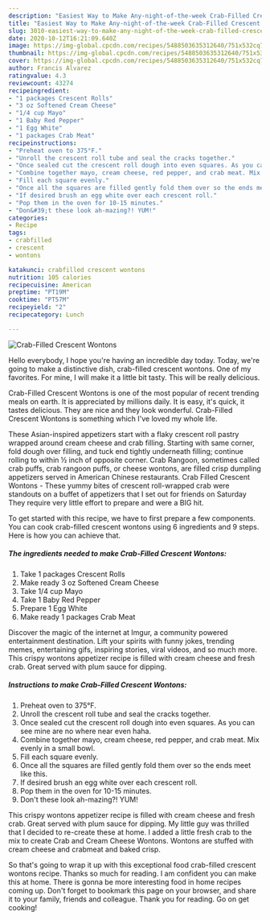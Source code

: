 ```yaml
---
description: "Easiest Way to Make Any-night-of-the-week Crab-Filled Crescent Wontons"
title: "Easiest Way to Make Any-night-of-the-week Crab-Filled Crescent Wontons"
slug: 3010-easiest-way-to-make-any-night-of-the-week-crab-filled-crescent-wontons
date: 2020-10-12T16:21:09.640Z
image: https://img-global.cpcdn.com/recipes/5488503635312640/751x532cq70/crab-filled-crescent-wontons-recipe-main-photo.jpg
thumbnail: https://img-global.cpcdn.com/recipes/5488503635312640/751x532cq70/crab-filled-crescent-wontons-recipe-main-photo.jpg
cover: https://img-global.cpcdn.com/recipes/5488503635312640/751x532cq70/crab-filled-crescent-wontons-recipe-main-photo.jpg
author: Francis Alvarez
ratingvalue: 4.3
reviewcount: 43274
recipeingredient:
- "1 packages Crescent Rolls"
- "3 oz Softened Cream Cheese"
- "1/4 cup Mayo"
- "1 Baby Red Pepper"
- "1 Egg White"
- "1 packages Crab Meat"
recipeinstructions:
- "Preheat oven to 375°F."
- "Unroll the crescent roll tube and seal the cracks together."
- "Once sealed cut the crescent roll dough into even squares. As you can see mine are no where near even haha."
- "Combine together mayo, cream cheese, red pepper, and crab meat. Mix evenly in a small bowl."
- "Fill each square evenly."
- "Once all the squares are filled gently fold them over so the ends meet like this."
- "If desired brush an egg white over each crescent roll."
- "Pop them in the oven for 10-15 minutes."
- "Don&#39;t these look ah-mazing?! YUM!"
categories:
- Recipe
tags:
- crabfilled
- crescent
- wontons

katakunci: crabfilled crescent wontons 
nutrition: 105 calories
recipecuisine: American
preptime: "PT19M"
cooktime: "PT57M"
recipeyield: "2"
recipecategory: Lunch

---
```



![Crab-Filled Crescent Wontons](https://img-global.cpcdn.com/recipes/5488503635312640/751x532cq70/crab-filled-crescent-wontons-recipe-main-photo.jpg)

Hello everybody, I hope you're having an incredible day today. Today, we're going to make a distinctive dish, crab-filled crescent wontons. One of my favorites. For mine, I will make it a little bit tasty. This will be really delicious.

Crab-Filled Crescent Wontons is one of the most popular of recent trending meals on earth. It is appreciated by millions daily. It is easy, it's quick, it tastes delicious. They are nice and they look wonderful. Crab-Filled Crescent Wontons is something which I've loved my whole life.

These Asian-inspired appetizers start with a flaky crescent roll pastry wrapped around cream cheese and crab filling. Starting with same corner, fold dough over filling, and tuck end tightly underneath filling; continue rolling to within ½ inch of opposite corner. Crab Rangoon, sometimes called crab puffs, crab rangoon puffs, or cheese wontons, are filled crisp dumpling appetizers served in American Chinese restaurants. Crab Filled Crescent Wontons - These yummy bites of crescent roll-wrapped crab were standouts on a buffet of appetizers that I set out for friends on Saturday They require very little effort to prepare and were a BIG hit.


To get started with this recipe, we have to first prepare a few components. You can cook crab-filled crescent wontons using 6 ingredients and 9 steps. Here is how you can achieve that.

<!--inarticleads1-->

##### The ingredients needed to make Crab-Filled Crescent Wontons:

1. Take 1 packages Crescent Rolls
1. Make ready 3 oz Softened Cream Cheese
1. Take 1/4 cup Mayo
1. Take 1 Baby Red Pepper
1. Prepare 1 Egg White
1. Make ready 1 packages Crab Meat


Discover the magic of the internet at Imgur, a community powered entertainment destination. Lift your spirits with funny jokes, trending memes, entertaining gifs, inspiring stories, viral videos, and so much more. This crispy wontons appetizer recipe is filled with cream cheese and fresh crab. Great served with plum sauce for dipping. 

<!--inarticleads2-->

##### Instructions to make Crab-Filled Crescent Wontons:

1. Preheat oven to 375°F.
1. Unroll the crescent roll tube and seal the cracks together.
1. Once sealed cut the crescent roll dough into even squares. As you can see mine are no where near even haha.
1. Combine together mayo, cream cheese, red pepper, and crab meat. Mix evenly in a small bowl.
1. Fill each square evenly.
1. Once all the squares are filled gently fold them over so the ends meet like this.
1. If desired brush an egg white over each crescent roll.
1. Pop them in the oven for 10-15 minutes.
1. Don&#39;t these look ah-mazing?! YUM!


This crispy wontons appetizer recipe is filled with cream cheese and fresh crab. Great served with plum sauce for dipping. My little guy was thrilled that I decided to re-create these at home. I added a little fresh crab to the mix to create Crab and Cream Cheese Wontons. Wontons are stuffed with cream cheese and crabmeat and baked crisp. 

So that's going to wrap it up with this exceptional food crab-filled crescent wontons recipe. Thanks so much for reading. I am confident you can make this at home. There is gonna be more interesting food in home recipes coming up. Don't forget to bookmark this page on your browser, and share it to your family, friends and colleague. Thank you for reading. Go on get cooking!
